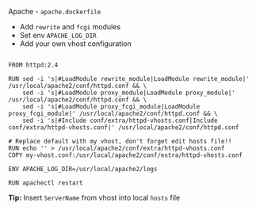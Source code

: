 Apache - `apache.dockerfile`

* Add `rewrite` and `fcgi` modules
* Set env `APACHE_LOG_DIR`
* Add your own vhost configuration

<pre><code class="Dockerfile" data-trim>
FROM httpd:2.4

RUN sed -i 's|#LoadModule rewrite_module|LoadModule rewrite_module|' /usr/local/apache2/conf/httpd.conf && \
    sed -i 's|#LoadModule proxy_module|LoadModule proxy_module|' /usr/local/apache2/conf/httpd.conf && \
    sed -i 's|#LoadModule proxy_fcgi_module|LoadModule proxy_fcgi_module|' /usr/local/apache2/conf/httpd.conf && \
    sed -i 's|#Include conf/extra/httpd-vhosts.conf|Include conf/extra/httpd-vhosts.conf|' /usr/local/apache2/conf/httpd.conf

# Replace default with my vhost, don't forget edit hosts file!!
RUN echo '' > /usr/local/apache2/conf/extra/httpd-vhosts.conf
COPY my-vhost.conf:/usr/local/apache2/conf/extra/httpd-vhosts.conf

ENV APACHE_LOG_DIR=/usr/local/apache2/logs

RUN apachectl restart 
</code></pre>

__Tip:__ Insert `ServerName` from vhost into local `hosts` file